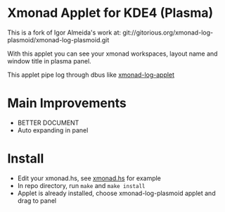 # Xmonad Applet for KDE4 (Plasma)

This is a fork of Igor Almeida's work at: git://gitorious.org/xmonad-log-plasmoid/xmonad-log-plasmoid.git

With this applet you can see your xmonad workspaces, layout name and window title in plasma panel.

This applet pipe log through dbus like [xmonad-log-applet](https://github.com/alexkay/xmonad-log-applet)

# Main Improvements

  * BETTER DOCUMENT
  * Auto expanding in panel

# Install

  * Edit your xmonad.hs, see [xmonad.hs](https://github.com/janx/xmonad-log-plasmoid/blob/master/xmonad.hs) for example
  * In repo directory, run `make` and `make install`
  * Applet is already installed, choose xmonad-log-plasmoid applet and drag to panel

